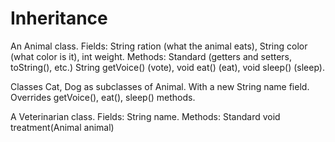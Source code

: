 # Inheritance

An Animal class.
Fields:
String ration (what the animal eats),
String color (what color is it),
int weight.
Methods:
Standard (getters and setters, toString(), etc.) String getVoice() (vote),
void eat() (eat),
void sleep() (sleep).

Classes Cat, Dog as subclasses of Animal.
With a new String name field.
Overrides getVoice(), eat(), sleep() methods.

A Veterinarian class.
Fields:
String name.
Methods:
Standard
void treatment(Animal animal)
